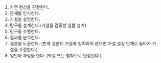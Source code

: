 
1. 자연 현상을 관찰한다.
2. 문제를 인식한다.
3. 가설을 설정한다.
4. 탐구를 설계한다.(가설을 검증할 실험 설계)
5. 탐구를 수행한다.
6. 결과를 분석한다.
7. 결론을 도출한다. (만약 결론이 가설과 일치하지 않으면 가설 설정 단계로 돌아가 가설을 수정한다.)
8. 일반화 과정을 한다. (학설 또는 법칙으로 인정된다.)